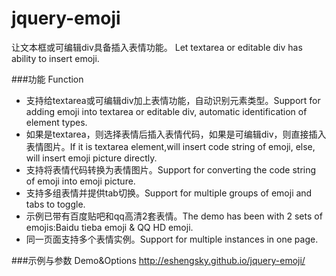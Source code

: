 # jquery-emoji
让文本框或可编辑div具备插入表情功能。
Let textarea or editable div has ability to insert emoji.

###功能 Function
* 支持给textarea或可编辑div加上表情功能，自动识别元素类型。Support for adding emoji into textarea or editable div, automatic identification of element types.
* 如果是textarea，则选择表情后插入表情代码，如果是可编辑div，则直接插入表情图片。If it is textarea element,will insert code string of emoji, else, will insert emoji picture directly.
* 支持将表情代码转换为表情图片。Support for converting the code string of emoji into emoji picture.
* 支持多组表情并提供tab切换。Support for multiple groups of emoji and tabs to toggle.
* 示例已带有百度贴吧和qq高清2套表情。The demo has been with 2 sets of emojis:Baidu tieba emoji & QQ HD emoji.
* 同一页面支持多个表情实例。Support for multiple instances in one page.

###示例与参数 Demo&Options
http://eshengsky.github.io/jquery-emoji/ 

